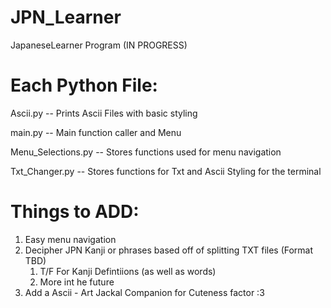 # JPN_Learner
JapaneseLearner Program (IN PROGRESS)

# Each Python File:
Ascii.py -- Prints Ascii Files with basic styling

main.py -- Main function caller and Menu

Menu_Selections.py -- Stores functions used for menu navigation

Txt_Changer.py -- Stores functions for Txt and Ascii Styling for the terminal

# Things to ADD:
1. Easy menu navigation
2. Decipher JPN Kanji or phrases based off of splitting TXT files (Format TBD)
    1. T/F For Kanji Defintiions (as well as words)
    2. More int he future
3. Add a Ascii - Art Jackal Companion for Cuteness factor :3